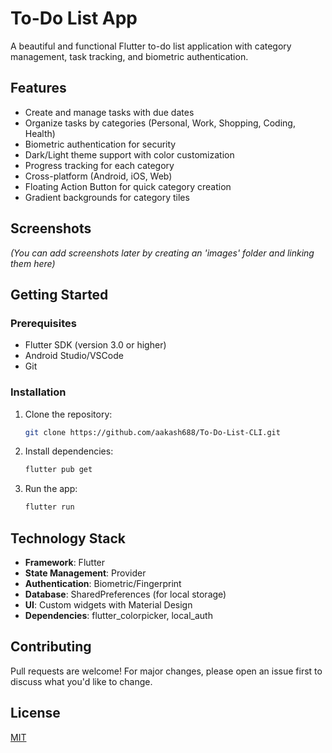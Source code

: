 # To-Do List App

A beautiful and functional Flutter to-do list application with category management, task tracking, and biometric authentication.

## Features 
- Create and manage tasks with due dates
- Organize tasks by categories (Personal, Work, Shopping, Coding, Health)
- Biometric authentication for security
- Dark/Light theme support with color customization
- Progress tracking for each category
- Cross-platform (Android, iOS, Web)
- Floating Action Button for quick category creation
- Gradient backgrounds for category tiles

## Screenshots 
*(You can add screenshots later by creating an 'images' folder and linking them here)*

## Getting Started 

### Prerequisites
- Flutter SDK (version 3.0 or higher)
- Android Studio/VSCode
- Git

### Installation
1. Clone the repository:
   ```bash
   git clone https://github.com/aakash688/To-Do-List-CLI.git
   ```
2. Install dependencies:
   ```bash
   flutter pub get
   ```
3. Run the app:
   ```bash
   flutter run
   ```

## Technology Stack 
- **Framework**: Flutter
- **State Management**: Provider
- **Authentication**: Biometric/Fingerprint
- **Database**: SharedPreferences (for local storage)
- **UI**: Custom widgets with Material Design
- **Dependencies**: flutter_colorpicker, local_auth

## Contributing 
Pull requests are welcome! For major changes, please open an issue first to discuss what you'd like to change.

## License 
[MIT](https://choosealicense.com/licenses/mit/)
